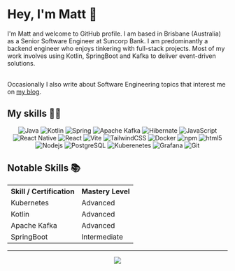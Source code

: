 <h1>Hey, I'm Matt 👋</h1>
I'm Matt and welcome to GitHub profile. I am  based in Brisbane (Australia) as a Senior Software Engineer at Suncorp Bank. I am predominantly a backend engineer who enjoys tinkering with full-stack projects. Most of my work involves using Kotlin, SpringBoot and Kafka to deliver event-driven solutions.<br/><br/>

Occasionally I also write about Software Engineering topics that interest me on <a target="_blank" href="https://mattdag.com/blog">my blog</a>.

<h2>My skills 👨‍💻</h2>
<p align="center">
  <img alt="Java" src="https://img.shields.io/badge/java-%23ED8B00.svg?style=flat-square&logo=openjdk&logoColor=white" />
  <img alt="Kotlin" src="https://img.shields.io/badge/Kotlin-0095D5?&style=flat-square&logo=kotlin&logoColor=white" />
  <img alt="Spring" src="https://img.shields.io/badge/Spring-6DB33F?style=flat-square&logo=spring&logoColor=white" />
  <img alt="Apache Kafka" src="https://img.shields.io/badge/Apache%20Kafka-000?style=flat-square&logo=apachekafka" />
  <img alt="Hibernate" src="https://img.shields.io/badge/Hibernate-59666C?style=flat-square&logo=Hibernate&logoColor=white" />
  <img alt="JavaScript" src="https://img.shields.io/badge/javascript-%23323330.svg?style=flat-square&logo=javascript&logoColor=%23F7DF1E" />
  <img alt="React Native" src="https://img.shields.io/badge/React_Native-20232A?style=flat-square&logo=react&logoColor=61DAFB" />
  <img alt="React" src="https://img.shields.io/badge/-React-45b8d8?style=flat-square&logo=react&logoColor=white" />
  <img alt="Vite" src="https://img.shields.io/badge/vite-%23646CFF.svg?style=flat-square&logo=vite&logoColor=white" />
  <img alt="TailwindCSS" src="https://img.shields.io/badge/tailwindcss-%2338B2AC.svg?style=flat-square&logo=tailwind-css&logoColor=white" />
  <img alt="Docker" src="https://img.shields.io/badge/-Docker-46a2f1?style=flat-square&logo=docker&logoColor=white" />
  <img alt="npm" src="https://img.shields.io/badge/-NPM-CB3837?style=flat-square&logo=npm&logoColor=white" />
  <img alt="html5" src="https://img.shields.io/badge/-HTML5-E34F26?style=flat-square&logo=html5&logoColor=white" />
  <img alt="Nodejs" src="https://img.shields.io/badge/-Nodejs-43853d?style=flat-square&logo=Node.js&logoColor=white" />
  <img alt="PostgreSQL" src="https://img.shields.io/badge/PostgreSQL-316192?style=flat-square&logo=postgresql&logoColor=white" />
  <img alt="Kuberenetes" src="https://img.shields.io/badge/kubernetes-%23326ce5.svg?style=flat-square&logo=kubernetes&logoColor=white" />
  <img alt="Grafana" src="https://img.shields.io/badge/grafana-%23F46800.svg?style=flat-square&logo=grafana&logoColor=white" />
  <img alt="Git" src="https://img.shields.io/badge/GIT-E44C30?style=flat-square&logo=git&logoColor=white" />
</p>

<h2>Notable Skills 📚</h2>
<table align="center">
  <tr>
    <th>Skill / Certification</th>
    <th>Mastery Level</th>
  </tr>
  <tr>
    <td>Kubernetes</td>
    <td>Advanced</td>
  </tr>
  <tr>
    <td>Kotlin</td>
    <td>Advanced</td>
  </tr>
    <tr>
    <td>Apache Kafka</td>
    <td>Advanced</td>
  </tr>
  <tr>
    <td>SpringBoot</td>
    <td>Intermediate</td>
  </tr>
</table>

<hr>
<p align="center">
  <img src="https://github-readme-stats.vercel.app/api?username=wrdle&show_icons=true&theme=gotham">
</p>

